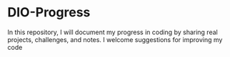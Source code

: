 # DIO-Progress
In this repository, I will document my progress in coding by sharing real projects, challenges, and notes. I welcome suggestions for improving my code
